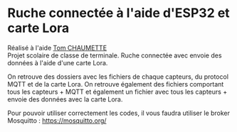 # Ruche connectée à l'aide d'ESP32 et carte Lora
Réalisé à l'aide [Tom CHAUMETTE](https://github.com/El-Tome)  
Projet scolaire de classe de terminale. Ruche connectée avec envoie des données à l'aide d'une carte Lora.

On retrouve des dossiers avec les fichiers de chaque capteurs, du protocol MQTT et de la carte Lora.
On retrouve également des fichiers comportant tous les capteurs + MQTT et également un fichier avec tous les capteurs + envoie des données avec la carte Lora. 

Pour pouvoir utiliser correctement les codes, il vous faudra utiliser le broker Mosquitto : https://mosquitto.org/
